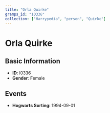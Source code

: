 ```yaml
---
title: "Orla Quirke"
gramps_id: "I0336"
collection: ["Harrypedia", "person", "Quirke"]
---
```


# Orla Quirke

## Basic Information

- **ID**: I0336
- **Gender**: Female

## Events

- **Hogwarts Sorting**: 1994-09-01

